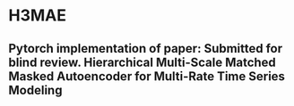 # H3MAE
## Pytorch implementation of paper: Submitted for blind review. Hierarchical Multi-Scale Matched Masked Autoencoder for Multi-Rate Time Series Modeling

